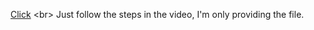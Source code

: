 [Click]([https://youtu.be/_UPX-H6WNxM?si=jJ4n65Jlfjz2rjxD](https://youtu.be/ljmEVjviDi8?si=MOC_o9D7wZ6P3xun))
<br>
Just follow the steps in the video, I'm only providing the file.
